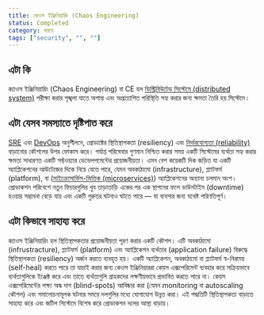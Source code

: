 ```yaml
---
title: কেওস ইঞ্জিনিয়ারিং (Chaos Engineering)
status: Completed
category: ধারণা
tags: ["security", "", ""]
---
```


## এটা কি

ক্যাওস ইঞ্জিনিয়ারিং (Chaos Engineering) বা CE হল [ডিস্ট্রিবিউটেড সিস্টেমে (distributed system)](/distributed-systems/) পরীক্ষা করার শৃঙ্খলা যাতে অশান্ত এবং অপ্রত্যাশিত পরিস্থিতি সহ্য করার জন্য ক্ষমতা তৈরি হয় সিস্টেমে।

## এটা যেসব সমস্যাতে দৃষ্টিপাত করে

[SRE](/site-reliability-engineering/) এবং [DevOps](/devops/) অনুশীলনে, প্রোডাক্টের স্থিতিস্থাপকতা (resiliency) এবং [নির্ভরযোগ্যতা (reliability)](/reliability/) বাড়ানোর কৌশলের উপর ফোকাস করে। পর্যাপ্ত পরিষেবার গুণমান নিশ্চিত করার সময় একটি সিস্টেমের ব্যর্থতা সহ্য করার ক্ষমতা সাধারণত একটি সফ্টওয়্যার ডেভেলপমেন্টের প্রয়োজনীয়তা। এমন বেশ কয়েকটি দিক জড়িত যা একটি অ্যাপ্লিকেশনের আউটেজের দিকে নিয়ে যেতে পারে, যেমন অবকাঠামো (infrastructure), প্ল্যাটফর্ম (platform), বা ([মাইক্রোসার্ভিস-ভিত্তিক (microservices)](/microservices/)) অ্যাপ্লিকেশনের অন্যান্য চলমান অংশ। প্রোডাকশন পরিবেশে নতুন ফিচারগুলির খুব তাড়াতাড়ি একের পর এক স্থাপনের ফলে ডাউনটাইম (downtime) হওয়ার সম্ভাবনা বেড়ে যায় এবং একটি গুরুতর ঘটনাও ঘটতে পারে — যা ব্যবসার জন্য যথেষ্ট পরিণতিপূর্ণ।

## এটা কিভাবে সাহায্য করে

ক্যাওস ইঞ্জিনিয়ারিং হল স্থিতিস্থাপকতার প্রয়োজনীয়তা পূরণ করার একটি কৌশল। এটি অবকাঠামো (infrustracture), প্ল্যাটফর্ম (platform) এবং অ্যাপ্লিকেশন ব্যর্থতার (application failure) বিরুদ্ধে স্থিতিস্থাপকতা (resiliency) অর্জন করতে ব্যবহৃত হয়। একটি অ্যাপ্লিকেশন, অবকাঠামো বা প্ল্যাটফর্ম স্ব-নিরাময় (self-heal) করতে পারে তা যাচাই করার জন্য কেওস ইঞ্জিনিয়াররা কেয়স এক্সপেরিমেন্ট ব্যবহার করে সক্রিয়ভাবে ব্যর্থতাগুলিকে ইঞ্জেক্ট করে এবং তাতে ব্যর্থতাগুলি গ্রাহকদের লক্ষণীয়ভাবে প্রভাবিত করতে পারে না। কেয়স এক্সপেরিমেন্টের লক্ষ্য অন্ধ দাগ (blind-spots) আবিষ্কার করা (যেমন monitoring বা autoscaling কৌশল) এবং সমালোচনামূলক ঘটনার সময়ে দলগুলির মধ্যে যোগাযোগ উন্নত করা। এই পদ্ধতিটি স্থিতিস্থাপকতা বাড়াতে সাহায্য করে এবং জটিল সিস্টেমে বিশেষ করে প্রোডাকশন দলের আস্থা বাড়ায়।
